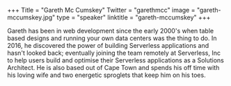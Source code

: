 +++
Title = "Gareth Mc Cumskey"
Twitter = "garethmcc"
image = "gareth-mccumskey.jpg"
type = "speaker"
linktitle = "gareth-mccumskey"
+++

Gareth has been in web development since the early 2000's when table based designs and running your own data centers was the thing to do. In 2016, he discovered the power of building Serverless applications and hasn't looked back; eventually joining the team remotely at Serverless, Inc to help users build and optimise their Serverless applications as a Solutions Architect. He is also based out of Cape Town and spends his off time with his loving wife and two energetic sproglets that keep him on his toes.
